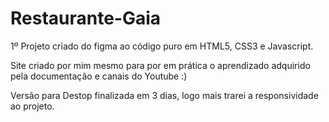 # Restaurante-Gaia

1º Projeto criado do figma ao código puro em HTML5, CSS3 e Javascript.

Site criado por mim mesmo para por em prática o aprendizado adquirido pela documentação e canais do Youtube :)

Versão para Destop finalizada em 3 dias, logo mais trarei a responsividade ao projeto.
